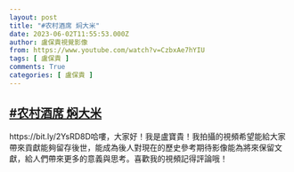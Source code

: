 ```yaml
---
layout: post
title: "#农村酒席 焖大米"
date: 2023-06-02T11:55:53.000Z
author: 盧保貴視覺影像
from: https://www.youtube.com/watch?v=CzbxAe7hYIU
tags: [ 盧保貴 ]
comments: True
categories: [ 盧保貴 ]
---
```

<!--1685706953000-->
[#农村酒席 焖大米](https://www.youtube.com/watch?v=CzbxAe7hYIU)
------

<div>
https://bit.ly/2YsRD8D哈嘍，大家好！我是盧寶貴！我拍攝的視頻希望能給大家帶來貢獻能夠留存後世，能成為後人對現在的歷史參考期待影像能為將來保留文獻，給人們帶來更多的意義與思考。喜歡我的視頻記得評論哦！
</div>
